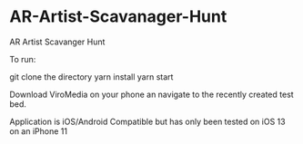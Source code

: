 # AR-Artist-Scavanager-Hunt
AR Artist Scavanger Hunt

To run:

git clone the directory
yarn install
yarn start

Download ViroMedia on your phone an navigate to the recently created test bed.

Application is iOS/Android Compatible but has only been tested on iOS 13 on an iPhone 11
